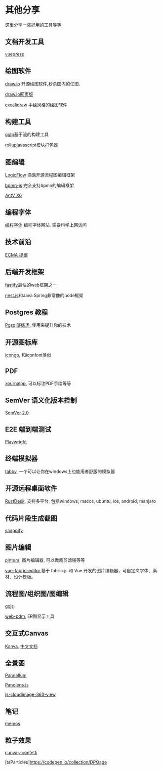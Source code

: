 # 其他分享

这里分享一些好用的工具等等

## 文档开发工具

[vuepress](https://v2.vuepress.vuejs.org/zh/)

## 绘图软件

[draw.io](https://github.com/jgraph/drawio-desktop/releases) 开源绘图软件,秒杀国内的亿图.

[draw.io网页版](https://app.diagrams.net)

[excalidraw](https://excalidraw.com/) 手绘风格的绘图软件

## 构建工具

[gulp](https://www.gulpjs.com.cn/)基于流的构建工具

[rollup](https://rollupjs.org/guide/zh/)javascript模块打包器

## 图编辑

[LogicFlow](http://logic-flow.org/) 滴滴开源流程图编辑框架

[bpmn-js](https://bpmn.io/toolkit/bpmn-js/) 完全支持bpmn的编辑框架

[AntV X6](https://x6.antv.vision/zh)

## 编程字体

[编程字体](https://www.programmingfonts.org/) 编程字体网站, 需要科学上网访问

## 技术前沿

[ECMA 提案](https://www.proposals.es/)

## 后端开发框架

[fastify](https://www.fastify.cn/)最快的web框架之一

[nest.js](https://docs.nestjs.cn/)和Java Spring非常像的node框架

## Postgres 教程

[Pgsql演练场](https://www.crunchydata.com/developers/tutorials), 使用来提升你的技术

## 开源图标库

[icongo](https://icongo.github.io), 和iconfont类似

## PDF

[xournalpp](https://github.com/xournalpp/xournalpp/), 可以标注PDF手绘等等

## SemVer 语义化版本控制

[SemVer 2.0](https://semver.org/lang/zh-CN/)

## E2E 端到端测试

[Playwright](https://playwright.dev/)

## 终端模拟器

[tabby](https://tabby.sh/), 一个可以让你在windows上也能用者舒服的模拟器

## 开源远程桌面软件

[RustDesk](https://rustdesk.com/), 支持多平台, 包括windows, macos, ubuntu, ios, android, manjaro

## 代码片段生成截图

[snappify](https://snappify.com/editor)

## 图片编辑

[pintura](https://pqina.nl/pintura/?affiliate_id=854594675), 图片编辑器, 可以做裁剪滤镜等等

[vue-fabric-editor](https://github.com/nihaojob/vue-fabric-editor),基于 fabric.js 和 Vue 开发的图片编辑器，可自定义字体、素材、设计模板。

## 流程图/组织图/图编辑

[gojs](https://gojs.net/latest/)

[web-pdm](https://erd.zyking.xyz/zh-CN/config), ER图显示工具

## 交互式Canvas

[Konva](https://konvajs.org/docs/index.html), [中文文档](http://konvajs-doc.bluehymn.com/docs/overview.html)

## 全景图

[Pannellum](https://pannellum.org/)

[Panolens.js](https://pchen66.github.io/Panolens/#Documentation)

[js-cloudimage-360-view](https://github.com/Scaleflex/js-cloudimage-360-view)

## 笔记

[memos](https://github.com/usememos/memos)

## 粒子效果

[canvas-confetti](https://www.kirilv.com/canvas-confetti/)

[tsParticles]https://codepen.io/collection/DPOage
